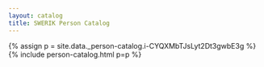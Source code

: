 ```yaml
---
layout: catalog
title: SWERIK Person Catalog
---
```

{% assign p = site.data._person-catalog.i-CYQXMbTJsLyt2Dt3gwbE3g %}
{% include person-catalog.html p=p %}

